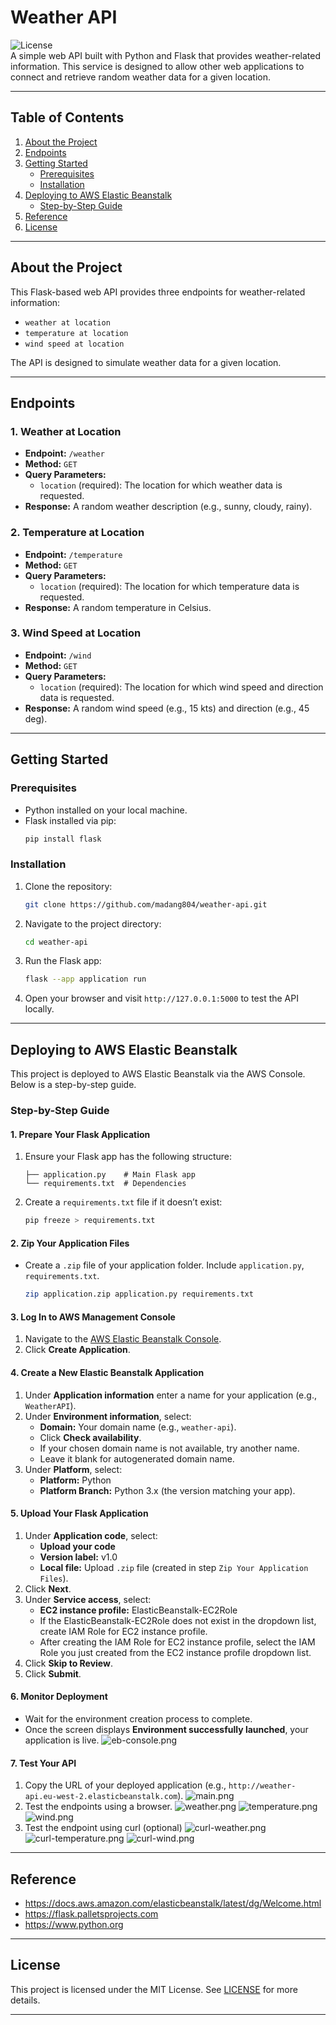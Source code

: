 # Weather API

![License](https://img.shields.io/badge/license-MIT-blue.svg)  
A simple web API built with Python and Flask that provides weather-related information. This service is designed to allow other web applications to connect and retrieve random weather data for a given location.

---

## Table of Contents
1. [About the Project](#about-the-project)
2. [Endpoints](#endpoints)
3. [Getting Started](#getting-started)
    - [Prerequisites](#prerequisites)
    - [Installation](#installation)
4. [Deploying to AWS Elastic Beanstalk](#deploying-to-aws-elastic-beanstalk)
    - [Step-by-Step Guide](#step-by-step-guide)
5. [Reference](#reference)
6. [License](#license)

---

## About the Project
This Flask-based web API provides three endpoints for weather-related information:
- `weather at location`
- `temperature at location`
- `wind speed at location`

The API is designed to simulate weather data for a given location.

---

## Endpoints

### 1. Weather at Location
- **Endpoint:** `/weather`
- **Method:** `GET`
- **Query Parameters:**
  - `location` (required): The location for which weather data is requested.
- **Response:** A random weather description (e.g., sunny, cloudy, rainy).

### 2. Temperature at Location
- **Endpoint:** `/temperature`
- **Method:** `GET`
- **Query Parameters:**
  - `location` (required): The location for which temperature data is requested.
- **Response:** A random temperature in Celsius.

### 3. Wind Speed at Location
- **Endpoint:** `/wind`
- **Method:** `GET`
- **Query Parameters:**
  - `location` (required): The location for which wind speed and direction data is requested.
- **Response:** A random wind speed (e.g., 15 kts) and direction (e.g., 45 deg).

---

## Getting Started

### Prerequisites
- Python installed on your local machine.
- Flask installed via pip:
  ```bash
  pip install flask
  ```

### Installation
1. Clone the repository:
   ```bash
   git clone https://github.com/madang804/weather-api.git
   ```
2. Navigate to the project directory:
   ```bash
   cd weather-api
   ```
3. Run the Flask app:
   ```bash
   flask --app application run   
   ```
4. Open your browser and visit `http://127.0.0.1:5000` to test the API locally.

---

## Deploying to AWS Elastic Beanstalk

This project is deployed to AWS Elastic Beanstalk via the AWS Console. Below is a step-by-step guide.

### Step-by-Step Guide

#### 1. Prepare Your Flask Application
1. Ensure your Flask app has the following structure:
   ```
   ├── application.py    # Main Flask app
   └── requirements.txt  # Dependencies
   ```

2. Create a `requirements.txt` file if it doesn’t exist:
   ```bash
   pip freeze > requirements.txt
   ```

#### 2. Zip Your Application Files
- Create a `.zip` file of your application folder. Include `application.py`, `requirements.txt`.
  ```bash
  zip application.zip application.py requirements.txt
  ```

#### 3. Log In to AWS Management Console
1. Navigate to the [AWS Elastic Beanstalk Console](https://console.aws.amazon.com/elasticbeanstalk).
2. Click **Create Application**.

#### 4. Create a New Elastic Beanstalk Application
1. Under **Application information** enter a name for your application (e.g., `WeatherAPI`).
2. Under **Environment information**, select:
   - **Domain:** Your domain name (e.g., `weather-api`).
   - Click **Check availability**.
   - If your chosen domain name is not available, try another name.
   - Leave it blank for autogenerated domain name.
3. Under **Platform**, select:
   - **Platform:** Python
   - **Platform Branch:** Python 3.x (the version matching your app).

#### 5. Upload Your Flask Application
1. Under **Application code**, select:
   - **Upload your code**
   - **Version label:** v1.0
   - **Local file:** Upload `.zip` file (created in step `Zip Your Application Files`).
2. Click **Next**.
3. Under **Service access**, select:
   - **EC2 instance profile:** ElasticBeanstalk-EC2Role
   - If the ElasticBeanstalk-EC2Role does not exist in the dropdown list, create IAM Role for EC2 instance profile.
   - After creating the IAM Role for EC2 instance profile, select the IAM Role you just created from the EC2 instance profile dropdown list.
4. Click **Skip to Review**.
5. Click **Submit**.

#### 6. Monitor Deployment
- Wait for the environment creation process to complete.
- Once the screen displays **Environment successfully launched**, your application is live.
![eb-console.png](./png/eb-console.png)

#### 7. Test Your API
1. Copy the URL of your deployed application (e.g., `http://weather-api.eu-west-2.elasticbeanstalk.com`).
![main.png](./png/main.png)
2. Test the endpoints using a browser.
![weather.png](./png/weather.png)
![temperature.png](./png/temperature.png)
![wind.png](./png/wind.png)
3. Test the endpoint using curl (optional)
![curl-weather.png](./png/curl-weather.png)
![curl-temperature.png](./png/curl-temperature.png)
![curl-wind.png](./png/curl-wind.png)

---

## Reference

- https://docs.aws.amazon.com/elasticbeanstalk/latest/dg/Welcome.html
- https://flask.palletsprojects.com
- https://www.python.org

---

## License
This project is licensed under the MIT License. See [LICENSE](./LICENSE) for more details.

---






